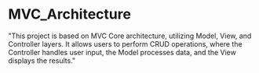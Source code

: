 # MVC_Architecture
"This project is based on MVC Core architecture, utilizing Model, View, and Controller layers. It allows users to perform CRUD operations, where the Controller handles user input, the Model processes data, and the View displays the results."
